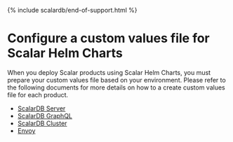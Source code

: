 {% include scalardb/end-of-support.html %}

# Configure a custom values file for Scalar Helm Charts

When you deploy Scalar products using Scalar Helm Charts, you must prepare your custom values file based on your environment. Please refer to the following documents for more details on how to a create custom values file for each product.

* [ScalarDB Server](./configure-custom-values-scalardb.md)
* [ScalarDB GraphQL](./configure-custom-values-scalardb-graphql.md)
* [ScalarDB Cluster](./configure-custom-values-scalardb-cluster.md)
* [Envoy](./configure-custom-values-envoy.md)
